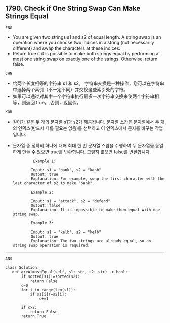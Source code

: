 ## 1790. Check if One String Swap Can Make Strings Equal


`ENG`
- You are given two strings s1 and s2 of equal length. A string swap is an operation where you choose two indices in a string (not necessarily different) and swap the characters at these indices.
- Return true if it is possible to make both strings equal by performing at most one string swap on exactly one of the strings. Otherwise, return false.

 `CHN`
- 给两个长度相等的字符串 s1 和 s2。 字符串交换是一种操作，您可以在字符串中选择两个索引（不一定不同）并交换这些索引处的字符。
- 如果可以通过对其中一个字符串执行最多一次字符串交换来使两个字符串相等，则返回 true。 否则，返回假。
 
 `KOR`
- 길이가 같은 두 개의 문자열 s1과 s2가 제공됩니다. 문자열 스왑은 문자열에서 두 개의 인덱스(반드시 다를 필요는 없음)를 선택하고 이 인덱스에서 문자를 바꾸는 작업입니다.
- 문자열 중 정확히 하나에 대해 최대 한 번 문자열 스왑을 수행하여 두 문자열을 동일하게 만들 수 있으면 true를 반환합니다. 그렇지 않으면 false를 반환합니다.
               
               Example 1:

              Input: s1 = "bank", s2 = "kanb"
              Output: true
              Explanation: For example, swap the first character with the last character of s2 to make "bank".
              
              Example 2:

              Input: s1 = "attack", s2 = "defend"
              Output: false
              Explanation: It is impossible to make them equal with one string swap.
              
              Example 3:

              Input: s1 = "kelb", s2 = "kelb"
              Output: true
              Explanation: The two strings are already equal, so no string swap operation is required.
 ---
 `ANS`
 
 ```python3
 class Solution:
    def areAlmostEqual(self, s1: str, s2: str) -> bool:
        if sorted(s1)!=sorted(s2):
            return False
        c=0
        for i in range(len(s1)):
            if s1[i]!=s2[i]:
                c+=1
            
        if c>2:
            return False
        return True


```
